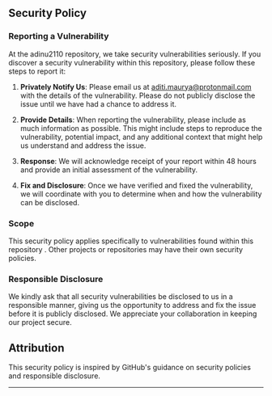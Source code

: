 ## Security Policy

### Reporting a Vulnerability

At the adinu2110 repository, we take security vulnerabilities seriously. If you discover a security vulnerability within this repository, please follow these steps to report it:

1. **Privately Notify Us**: Please email us at aditi.maurya@protonmail.com with the details of the vulnerability. Please do not publicly disclose the issue until we have had a chance to address it.

2. **Provide Details**: When reporting the vulnerability, please include as much information as possible. This might include steps to reproduce the vulnerability, potential impact, and any additional context that might help us understand and address the issue.

3. **Response**: We will acknowledge receipt of your report within 48 hours and provide an initial assessment of the vulnerability.

4. **Fix and Disclosure**: Once we have verified and fixed the vulnerability, we will coordinate with you to determine when and how the vulnerability can be disclosed.

### Scope

This security policy applies specifically to vulnerabilities found within this repository . Other projects or repositories may have their own security policies.

### Responsible Disclosure

We kindly ask that all security vulnerabilities be disclosed to us in a responsible manner, giving us the opportunity to address and fix the issue before it is publicly disclosed. We appreciate your collaboration in keeping our project secure.

## Attribution

This security policy is inspired by GitHub's guidance on security policies and responsible disclosure.

---
